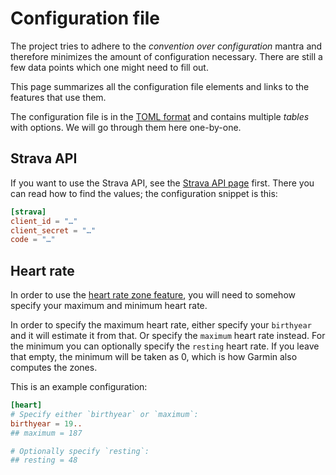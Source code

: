 # Configuration file

The project tries to adhere to the _convention over configuration_ mantra and therefore minimizes the amount of configuration necessary. There are still a few data points which one might need to fill out.

This page summarizes all the configuration file elements and links to the features that use them.

The configuration file is in the [TOML format](https://toml.io/en/) and contains multiple _tables_ with options. We will go through them here one-by-one.

## Strava API

If you want to use the Strava API, see the [Strava API page](using-strava-api.md) first. There you can read how to find the values; the configuration snippet is this:

```toml
[strava]
client_id = "…"
client_secret = "…"
code = "…"
```

## Heart rate

In order to use the [heart rate zone feature](../features/activity-view.md#heart-rate-zones), you will need to somehow specify your maximum and minimum heart rate.

In order to specify the maximum heart rate, either specify your `birthyear` and it will estimate it from that. Or specify the `maximum` heart rate instead. For the minimum you can optionally specify the `resting` heart rate. If you leave that empty, the minimum will be taken as 0, which is how Garmin also computes the zones.

This is an example configuration:

```toml
[heart]
# Specify either `birthyear` or `maximum`:
birthyear = 19..
## maximum = 187

# Optionally specify `resting`:
## resting = 48
```